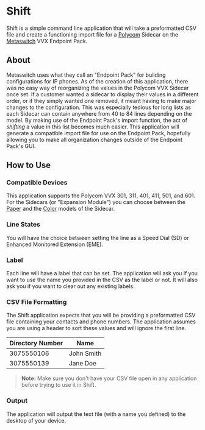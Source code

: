 # Shift
Shift is a simple command line application that will take a preformatted CSV file and create a functioning import file for a [Polycom](https://www.poly.com/us/en) Sidecar on the [Metaswitch](https://www.metaswitch.com/) VVX Endpoint Pack.

## About
Metaswitch uses what they call an "Endpoint Pack" for building configurations for IP phones. As of the creation of this application, there was no easy way of reorganizing the values in the Polycom VVX Sidecar once set. If a customer wanted a sidecar to display their values in a different order, or if they simply wanted one removed, it meant having to make major changes to the configuration. This was especially tedious for long lists as each Sidecar can contain anywhere from 40 to 84 lines depending on the model. By making use of the Endpoint Pack's import function, the act of *shifting* a value in this list becomes much easier. This application will generate a compatible import file for use on the Endpoint Pack, hopefully allowing you to make all organization changes outside of the Endpoint Pack's GUI.

## How to Use
### Compatible Devices
This application supports the Polycom VVX 301, 311, 401, 411, 501, and 601. For the Sidecars (or "Expansion Module") you can choose between the [Paper](https://www.polycom.com/content/dam/polycom/common/documents/data-sheets/vvx-expansion-module-color-ds-enus.pdf) and the [Color](https://www.polycom.com/content/dam/polycom/common/documents/data-sheets/vvx-expansion-module-color-ds-enus.pdf) models of the Sidecar.

### Line States
You will have the choice between setting the line as a Speed Dial (SD) or Enhanced Monitored Extension (EME).

### Label
Each line will have a label that can be set. The application will ask you if you want to use the name you provided in the CSV as the label or not. It will also ask you if you want to clear out any existing labels. 

### CSV File Formatting
The Shift application expects that you will be providing a preformatted CSV file containing your contacts and phone numbers. The application assumes you are using a header to sort these values and will ignore the first line. 

Directory Number | Name
------------ | -------------
3075550106 | John Smith
3075550139 | Jane Doe

> **Note:** Make sure you don't have your CSV file open in any application before trying to use it in Shift.

### Output
The application will output the text file (with a name you defined) to the desktop of your device.
